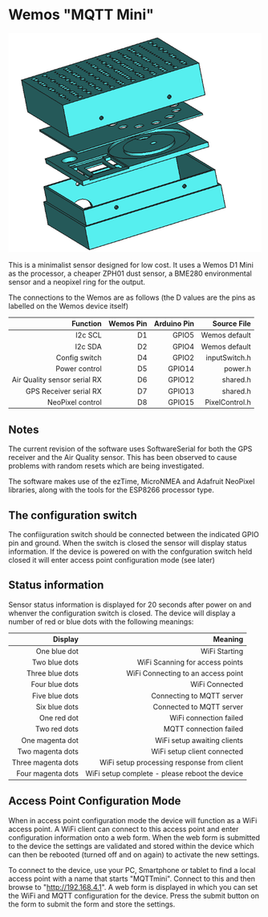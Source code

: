 # Wemos "MQTT Mini"

![Mini MQTT Assembly](Images/miniMqtt.PNG)

This is a minimalist sensor designed for low cost. It uses a Wemos D1 Mini as the processor, a cheaper ZPH01 dust sensor, a BME280 environmental sensor and a neopixel ring for the output.

The connections to the Wemos are as follows (the D values are the pins as labelled on the Wemos device itself)

| Function   |   Wemos Pin    |  Arduino Pin | Source File |
| ----------:|-------------:|-------------:|-------------:|
| I2c SCL    |D1|GPIO5|Wemos default
| I2c SDA   |D2|GPIO4|Wemos default
| Config switch|D4|GPIO2|inputSwitch.h
| Power control|D5|GPIO14|power.h
| Air Quality sensor serial RX|D6|GPIO12|shared.h
| GPS Receiver serial RX|D7|GPIO13|shared.h
| NeoPixel control|D8|GPIO15|PixelControl.h

## Notes

The current revision of the software uses SoftwareSerial for both the GPS receiver and the Air Quality sensor. This has been observed to cause problems with random resets which are being investigated.

The software makes use of the ezTime, MicroNMEA and Adafruit NeoPixel libraries, along with the tools for the ESP8266 processor type. 

## The configuration switch

The confiiguration switch should be connected between the indicated GPIO pin and ground. When the switch is closed the sensor will display status information. If the device is powered on with the confguration switch held closed it will enter access point configuration mode (see later)

## Status information

Sensor status information is displayed for 20 seconds after power on and whenver the configuration switch is closed. The device will display a number of red or blue dots with the following meanings:

| Display            |      Meaning                                |
| ------------------:|---------------------------------------------------:|
| One blue dot| WiFi Starting |
| Two blue dots | WiFi Scanning for access points |
| Three blue dots | WiFi Connecting to an access point |
| Four blue dots | WiFi Connected |
| Five blue dots | Connecting to MQTT server |
| Six blue dots | Connected to MQTT server |
| One red dot | WiFi connection failed |
| Two red dots | MQTT connection failed |
| One magenta dot| WiFi setup awaiting clients |
| Two magenta dots | WiFi setup client connected |
| Three magenta dots | WiFi setup processing response from client |
| Four magenta dots | WiFi setup complete - please reboot the device |

## Access Point Configuration Mode

When in access point configuration mode the device will function as a WiFi access point. A WiFi client can connect to this access point and enter configuration information onto a web form. When the web form is submitted to the device the settings are validated and stored within the device which can then be rebooted (turned off and on again) to activate the new settings. 

To connect to the device, use your PC, Smartphone or tablet to find a local access point with a name that starts "MQTTmini". Connect to this and then browse to "http://192.168.4.1". A web form is displayed in which you can set the WiFi and MQTT configuration for the device. Press the submit button on the form to submit the form and store the settings. 




